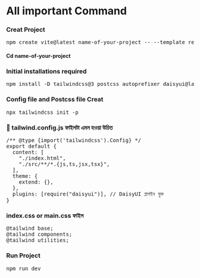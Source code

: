 # All important Command


### Creat Project

<pre lang="markdown">npm create vite@latest name-of-your-project -- --template react</pre>

#### Cd name-of-your-project


### Initial installations required
<pre lang="markdown">npm install -D tailwindcss@3 postcss autoprefixer daisyui@latest</pre>


### Config file and Postcss file Creat
<pre lang="markdown">npx tailwindcss init -p</pre>


### 📄 tailwind.config.js ফাইলটা এমন হওয়া উচিত
<pre lang="markdown">/** @type {import('tailwindcss').Config} */
export default {
  content: [
    "./index.html",
    "./src/**/*.{js,ts,jsx,tsx}",
  ],
  theme: {
    extend: {},
  },
  plugins: [require("daisyui")], // DaisyUI প্লাগইন যুক্ত
}
</pre>


### index.css or main.css ফাইল
<pre lang="markdown">@tailwind base;
@tailwind components;
@tailwind utilities;</pre>


### Run Project
<pre lang="markdown">npm run dev</pre>
